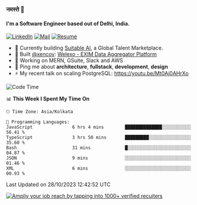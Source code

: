 ### नमस्ते 🙏

#### I'm a Software Engineer based out of Delhi, India.

[![LinkedIn](https://img.shields.io/badge/linkedin-%230077B5.svg)](https://linkedin.com/in/sambhav2612)
[![Mail](https://img.shields.io/badge/gmail-D14836)](mailto:sambhavjain2612@gmail.com)
[![Resume](https://img.shields.io/badge/resume-%23#FFFF00.svg)](https://mega.nz/file/IjA3yaoB#BFfQg1-aKva0piAd_wWs8Hf5dlnYRQ2ZkwtYwNMzBhA)

- 🏢 Currently building [Suitable AI](https://suitable.ai), a Global Talent Marketplace.
- 💅 Built [@xencov](https://github.com/xencov): [Welexo - EXIM Data Aggregator Platform](https://welexo.com)
- 🌱 Working on MERN, GSuite, Slack and AWS
- 💬 Ping me about **architecture**, **fullstack**, **development**, **design**
- ⚡️ My recent talk on scaling PostgreSQL: https://youtu.be/Mt0Aj0AHrXo

<!--START_SECTION:waka-->
![Code Time](http://img.shields.io/badge/Code%20Time-3%2C775%20hrs%205%20mins-blue)

📊 **This Week I Spent My Time On** 

```text
🕑︎ Time Zone: Asia/Kolkata

💬 Programming Languages: 
JavaScript               6 hrs 4 mins        ██████████████░░░░░░░░░░░   56.41 % 
TypeScript               3 hrs 50 mins       █████████░░░░░░░░░░░░░░░░   35.60 % 
Bash                     31 mins             █░░░░░░░░░░░░░░░░░░░░░░░░   04.87 % 
JSON                     9 mins              ░░░░░░░░░░░░░░░░░░░░░░░░░   01.46 % 
XML                      6 mins              ░░░░░░░░░░░░░░░░░░░░░░░░░   00.93 % 
```


 Last Updated on 28/10/2023 12:42:52 UTC
<!--END_SECTION:waka-->

[![Ampliy your job reach by tapping into 1000+ verified recuiters](https://user-images.githubusercontent.com/19583619/212717528-45b497fd-e886-4452-90fe-93829667bd63.png)](https://suitable.ai)

